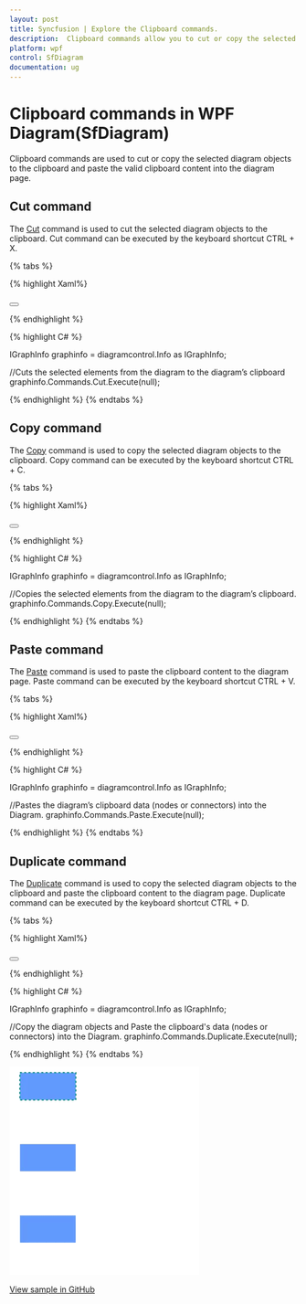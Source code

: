 ```yaml
---
layout: post
title: Syncfusion | Explore the Clipboard commands.
description:  Clipboard commands allow you to cut or copy the selected Diagram objects to the Clipboard and paste the valid Clipboard content into the Diagram.
platform: wpf
control: SfDiagram
documentation: ug
---
```


# Clipboard commands in WPF Diagram(SfDiagram)

Clipboard commands are used to cut or copy the selected diagram objects to the clipboard and paste the valid clipboard content into the diagram page.

## Cut command

The [Cut](https://help.syncfusion.com/cr/wpf/Syncfusion.UI.Xaml.Diagram.IDiagramCommands.html#Syncfusion_UI_Xaml_Diagram_IDiagramCommands_Cut) command is used to cut the selected diagram objects to the clipboard. Cut command can be executed by the keyboard shortcut CTRL + X.

{% tabs %}

{% highlight Xaml%}

<Button Height="50" Content="Cut" Name="Cut" Command="Syncfusion:DiagramCommands.Cut"></Button>

{% endhighlight %}

{% highlight C# %}

IGraphInfo graphinfo = diagramcontrol.Info as IGraphInfo;

//Cuts the selected elements from the diagram to the diagram’s clipboard
graphinfo.Commands.Cut.Execute(null);

{% endhighlight %}
{% endtabs %}

## Copy command

The [Copy](https://help.syncfusion.com/cr/wpf/Syncfusion.UI.Xaml.Diagram.IDiagramCommands.html#Syncfusion_UI_Xaml_Diagram_IDiagramCommands_Copy) command is used to copy the selected diagram objects to the clipboard. Copy command can be executed by the keyboard shortcut CTRL + C.

{% tabs %}

{% highlight Xaml%}

<Button Height="50" Content="Copy" Name="Copy" Command="Syncfusion:DiagramCommands.Copy"></Button>

{% endhighlight %}

{% highlight C# %}

IGraphInfo graphinfo = diagramcontrol.Info as IGraphInfo;

//Copies the selected elements from the diagram to the diagram’s clipboard.
graphinfo.Commands.Copy.Execute(null);

{% endhighlight %}
{% endtabs %}

## Paste command

The [Paste](https://help.syncfusion.com/cr/wpf/Syncfusion.UI.Xaml.Diagram.IDiagramCommands.html#Syncfusion_UI_Xaml_Diagram_IDiagramCommands_Paste) command is used to paste the clipboard content to the diagram page. Paste command can be executed by the keyboard shortcut CTRL + V.

{% tabs %}

{% highlight Xaml%}

<Button Height="50" Content="Paste" Name="Paste" Command="Syncfusion:DiagramCommands.Paste"></Button>

{% endhighlight %}

{% highlight C# %}

IGraphInfo graphinfo = diagramcontrol.Info as IGraphInfo;

//Pastes the diagram’s clipboard data (nodes or connectors) into the Diagram.
graphinfo.Commands.Paste.Execute(null);

{% endhighlight %}
{% endtabs %}

## Duplicate command

The [Duplicate](https://help.syncfusion.com/cr/wpf/Syncfusion.UI.Xaml.Diagram.IDiagramCommands.html#Syncfusion_UI_Xaml_Diagram_IDiagramCommands_Duplicate) command is used to copy the selected diagram objects to the clipboard and paste the clipboard content to the diagram page. Duplicate command can be executed by the keyboard shortcut CTRL + D.

{% tabs %}

{% highlight Xaml%}

<Button Height="50" Content="Duplicate" Name="Duplicate" Command="Syncfusion:DiagramCommands.Duplicate"></Button>

{% endhighlight %}

{% highlight C# %}

IGraphInfo graphinfo = diagramcontrol.Info as IGraphInfo;

//Copy the diagram objects and Paste the clipboard's data (nodes or connectors) into the Diagram.
graphinfo.Commands.Duplicate.Execute(null);

{% endhighlight %}
{% endtabs %}

![Clipboard gif](Commands_Images/Commands_img11.gif)

[View sample in GitHub](https://github.com/SyncfusionExamples/WPF-Diagram-Examples/tree/master/Samples/Commands/Clipboard%20commands)